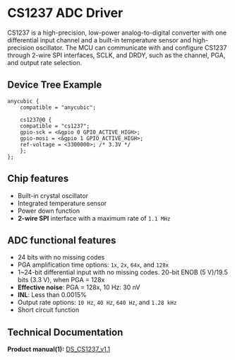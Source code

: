 # CS1237 ADC Driver

CS1237 is a high-precision, low-power analog-to-digital converter with one differential input channel and a built-in temperature sensor and high-precision oscillator. The MCU can communicate with and configure CS1237 through 2-wire SPI interfaces, SCLK, and DRDY, such as the channel, PGA, and output rate selection.

## Device Tree Example

```
anycubic {
	compatible = "anycubic";

	cs1237@0 {
	compatible = "cs1237";
	gpio-sck = <&gpio 0 GPIO_ACTIVE_HIGH>;
	gpio-mosi = <&gpio 1 GPIO_ACTIVE_HIGH>;
	ref-voltage = <3300000>; /* 3.3V */
	};
};
```

## Chip features
- Built-in crystal oscillator
- Integrated temperature sensor
- Power down function
- **2-wire SPI** interface with a maximum rate of `1.1 MHz`

## ADC functional features

- 24 bits with no missing codes
- PGA amplification time options: `1x`, `2x`, `64x`, and `128x`
- 1~24-bit differential input with no missing codes. 20-bit ENOB (5 V)/19.5 bits (3.3 V), when PGA = 128x
- **Effective noise**: PGA = 128x, 10 Hz: 30 nV
- **INL**: Less than 0.0015%
- Output rate options: `10 Hz`, `40 Hz`, `640 Hz`, and `1.28 kHz`
- Short circuit function

## Technical Documentation

**Product manual(1):** [DS_CS1237_v1.1](https://en.chipsea.com/api/uploadfileFront?content=https://chipsea-obs.obs.cn-south-1.myhuaweicloud.com:443/uploads/DS_CS1237_V1.1_1668155164.pdf&title=DS_CS1237_V1.1)
